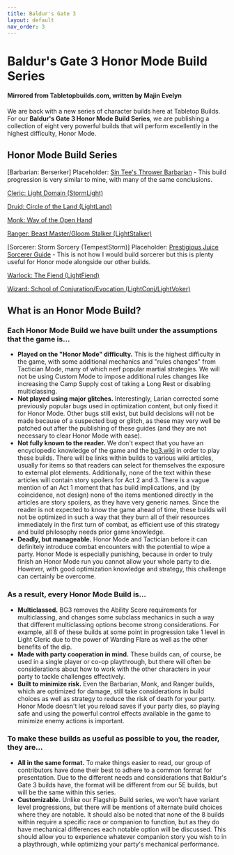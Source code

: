 ```yaml
---
title: Baldur's Gate 3
layout: default
nav_order: 3
---
```

# Baldur's Gate 3 Honor Mode Build Series
#### Mirrored from Tabletopbuilds.com, written by Majin Evelyn


We are back with a new series of character builds here at Tabletop Builds. For our **Baldur's Gate 3 Honor Mode Build Series**, we are publishing a collection of eight very powerful builds that will perform excellently in the highest difficulty, Honor Mode. 
## Honor Mode Build Series

[Barbarian: Berserker]
Placeholder: [Sin Tee's Thrower Barbarian](https://www.youtube.com/watch?v=VuYzlfulCrM) - This build progression is very similar to mine, with many of the same conclusions.

[Cleric: Light Domain (StormLight)](https://majinevelyn.com/docs/Baldur's%20Gate%203/Honor%20Build%20-%20Cleric%20-%20Light%20Domain.html)

[Druid: Circle of the Land (LightLand)](https://majinevelyn.com/docs/Baldur's%20Gate%203/Honor%20Build%20-%20Druid.html)

[Monk: Way of the Open Hand](https://majinevelyn.com/docs/Baldur's%20Gate%203/Honor%20Build%20-%20Monk.html)

[Ranger: Beast Master/Gloom Stalker (LightStalker)](https://majinevelyn.com/docs/Baldur's%20Gate%203/Honor%20Build%20-%20Ranger.html)

[Sorcerer: Storm Sorcery (TempestStorm)]
Placeholder: [Prestigious Juice Sorcerer Guide](https://www.reddit.com/r/BG3Builds/comments/179egyk/the_ultimate_allpurpose_damage_caster_optimal/) - This is not how I would build sorcerer but this is plenty useful for Honor mode alongside our other builds.

[Warlock: The Fiend (LightFiend)](https://majinevelyn.com/docs/Baldur's%20Gate%203/Honor%20Build%20-%20Warlock.html)

[Wizard: School of Conjuration/Evocation (LightConj/LightVoker)](https://majinevelyn.com/docs/Baldur's%20Gate%203/Honor%20Build%20-%20Wizard.html)

## What is an Honor Mode Build?

### Each Honor Mode Build we have built under the assumptions that the game is…
- **Played on the "Honor Mode" difficulty.**  This is the highest difficulty in the game, with some additional mechanics and "rules changes" from Tactician Mode, many of which nerf popular martial strategies. We will not be using Custom Mode to impose additional rules changes like increasing the Camp Supply cost of taking a Long Rest or disabling multiclassing.
- **Not played using major glitches.**  Interestingly, Larian corrected some previously popular bugs used in optimization content, but only fixed it for Honor Mode. Other bugs still exist, but build decisions will not be made because of a suspected bug or glitch, as these may very well be patched out after the publishing of these guides (and they are not necessary to clear Honor Mode with ease).
- **Not fully known to the reader.**  We don't expect that you have an encyclopedic knowledge of the game and the [bg3.wiki](bg3.wiki) in order to play these builds. There will be links within builds to various wiki articles, usually for items so that readers can select for themselves the exposure to external plot elements. Additionally, none of the text within these articles will contain story spoilers for Act 2 and 3. There is a vague mention of an Act 1 moment that has build implications, and (by coincidence, not design) none of the items mentioned directly in the articles are story spoilers, as they have very generic names. Since the reader is not expected to know the game ahead of time, these builds will not be optimized in such a way that they burn all of their resources immediately in the first turn of combat, as efficient use of this strategy and build philosophy needs prior game knowledge. 
- **Deadly, but manageable.**  Honor Mode and Tactician before it can definitely introduce combat encounters with the potential to wipe a party. Honor Mode is especially punishing, because in order to truly finish an Honor Mode run you cannot allow your whole party to die. However, with good optimization knowledge and strategy, this challenge can certainly be overcome.
### As a result, every Honor Mode Build is…

- **Multiclassed.**  BG3 removes the Ability Score requirements for multiclassing, and changes some subclass mechanics in such a way that different multiclassing options become strong considerations. For example, all 8 of these builds at some point in progression take 1 level in Light Cleric due to the power of Warding Flare as well as the other benefits of the dip.
- **Made with party cooperation in mind.**  These builds can, of course, be used in a single player or co-op playthrough, but there will often be considerations about how to work with the other characters in your party to tackle challenges effectively.
- **Built to minimize risk.**  Even the Barbarian, Monk, and Ranger builds, which are optimized for damage, still take considerations in build choices as well as strategy to reduce the risk of death for your party. Honor Mode doesn't let you reload saves if your party dies, so playing safe and using the powerful control effects available in the game to minimize enemy actions is important.
### To make these builds as useful as possible to you, the reader, they are…

- **All in the same format.** To make things easier to read, our group of contributors have done their best to adhere to a common format for presentation. Due to the different needs and considerations that Baldur's Gate 3 builds have, the format will be different from our 5E builds, but will be the same within this series.
- **Customizable.** Unlike our Flagship Build series, we won't have variant level progressions, but there will be mentions of alternate build choices where they are notable. It should also be noted that none of the 8 builds within require a specific race or companion to function, but as they do have mechanical differences each notable option will be discussed. This should allow you to experience whatever companion story you wish to in a playthrough, while optimizing your party's mechanical performance.
